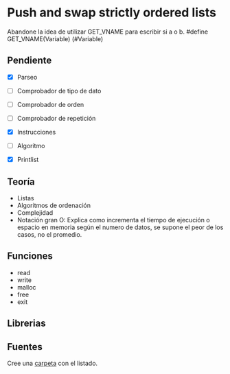 # Push and swap strictly ordered lists

Abandone la idea de utilizar GET_VNAME para escribir si a o b.
#define GET_VNAME(Variable) (#Variable)

## Pendiente

- [x] Parseo
- [ ] Comprobador de tipo de dato
- [ ] Comprobador de orden
- [ ] Comprobador de repetición
- [x] Instrucciones
- [ ] Algoritmo
- [x] Printlist


## Teoría
- Listas
- Algoritmos de ordenación
- Complejidad
- Notación gran O: Explica como incrementa el tiempo de ejecución o espacio en memoria según el numero de datos, se supone el peor de los casos, no el promedio.

## Funciones
- read
- write
- malloc
- free
- exit

## Librerias

## Fuentes

Cree una [carpeta](./fuentes) con el listado.
